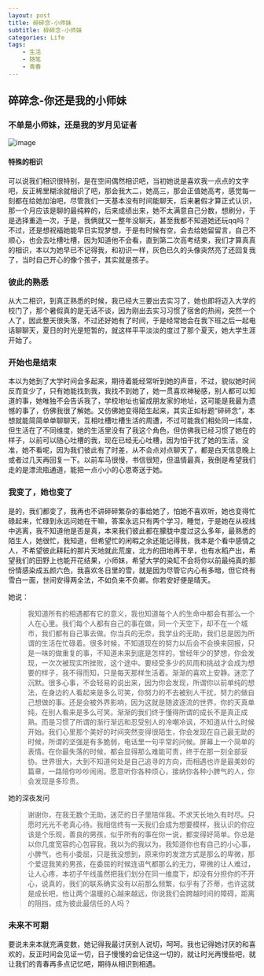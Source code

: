 ```yaml
---
layout: post
title: 碎碎念-小师妹
subtitle: 碎碎念-小师妹
categories: Life
tags:
    - 生活
    - 随笔
    - 青春
---
```

## 碎碎念-你还是我的小师妹

### 不单是小师妹，还是我的岁月见证者

![image](http://upload-images.jianshu.io/upload_images/9035187-26d18850053d2fcd?imageMogr2/auto-orient/strip%7CimageView2/2/w/1240)

#### 特殊的相识

可以说我们相识很特别，是在空间偶然相识吧，当初她说是喜欢我一点点的文字吧，反正稀里糊涂就相识了吧，那会我大二，她高三，那会正值她高考，感觉每一刻都在给她加油吧，尽管我们一天基本没有时间能聊天，后来暑假才算正式认识，那一个月应该是聊的最纯粹的，后来成绩出来，她不太满意自己分数，想刷分，于是选择重造一次，于是，我俩就又一整年没聊天，甚至我都不知道她还玩qq吗？不过，还是想祝福她能早日实现梦想，于是有时候有空，会去给她留留言，自己不顺心，也会去吐槽吐槽，因为知道他不会看，直到第二次高考结束，我们才算真真的相识，本以为她早已不记得我，和初识一样，灰色已久的头像突然亮了还回复我了，当时自己开心的像个孩子，其实就是孩子。

### 彼此的熟悉

从大二相识，到真正熟悉的时候，我已经大三要出去实习了，她也即将迈入大学的校门了，那个暑假真的是无话不谈，因为刚出去实习习惯了宿舍的热闹，突然一个人了，因此整天很失落，不过还好她有了时间，于是经常她会在我下班之后一起电话聊聊天，夏日的时光是短暂的，就这样平平淡淡的度过了那个夏天，她大学生涯开始了。

### 开始也是结束

本以为她到了大学时间会多起来，期待着能经常听到她的声音，不过，貌似她时间反而变少了，只有她能找到我，我找不到她了，她一贯喜欢神秘感，别人都可以知道的事，她唯独不会告诉我了，学校地址也留成朋友家的地址，这可能是我最为遗憾的事了，仿佛我很了解她。又仿佛她变得陌生起来，其实正如标题“碎碎念”，本想就能简简单单聊聊天，互相吐槽吐槽生活的周遭，不过可能我们相处同一纬度，但生活在了不同维度，她的生活里没有了我这个角色，但仿佛我已经习惯了她在的样子，以前可以随心吐槽的我，现在已经无心吐槽，因为怕干扰了她的生活，没准，她不看呢，因为我们彼此有了时差，从不会点对点聊天了，都是白天信息晚上或者过几天再回复一下。以前车马很慢，书信很短，但温情最真，我倒是希望我们走的是漂流瓶通道，能把一点小小的心思寄送于她。

### 我变了，她也变了

是的，我们都变了，我再也不讲碎碎繁杂的事给她了，怕她不喜欢听，她也变得忙碌起来，忙碌到永远问她在干嘛，答案永远只有两个学习，睡觉，于是她在从视线中逃离，我不知道他是否是真，本来我们彼此都在朦胧中度过这么多年，最熟悉的陌生人，她很忙，我知道，但希望忙的闲暇之余还能记得我，我本是个看中感情之人，不希望彼此耕耘的那片天地就此荒废，北方的田地再干旱，也有水稻产出，希望我们的田野上也能开花结果，小师妹，希望大学的染缸不会将你以前最纯真的那份情感染成五颜六色，我喜欢冬日里的雪，就是因为尽管它内心有多暗，但它终有雪白一面，世间安得两全法，不如负来不负卿。你若安好便是晴天。

她说：

>我知道所有的相遇都有它的意义，我也知道每个人的生命中都会有那么一个人在心里。我们每个人都有自己的事在做，同一个天空下，却不在一个城市，我们都有自己事去做。你当兵的无奈，我学业的无助，我们总是因为所谓的生活在忙碌着。很多时候，不知道现在的努力以后会不会换来回报，只是一味的做重复的事，不知道未来到底是怎样的，曾经年少的梦想，你会发现，一次次被现实所挫败，这个途中。要经受多少的风雨和挑战才会成为想要的样子，我不得而知，只是每天那样生活着。渐渐的喜欢上安静。迷恋了沉默。很多心事，不会轻易的说出来，因为你会发现，所谓你以前单纯的想法，在身边的人看起来是多么可笑，你努力的不去被别人干扰，努力的做自己想做的事。还是会被外界影响，因为这就是随波逐流的世界，你的天真单纯，在别人看来是多么可笑。渐渐的我们终于懂得所谓的成长不是真正成熟。而是习惯了所谓的渐行渐远和忍受别人的冷嘲冷讽，不知道从什么时候开始。我们心里那个美好的时间突然变得很陌生，你会发现在自己最无助的时候，所谓的坚强是有多脆弱，电话里一句平常的问候。屏幕上一个简单的表情。在你最失落的时候，都会显得那么难能可贵，终于在那一刻全部妥协。世界很大，大到不知道何处是自己追寻的方向，而相遇也许是最美妙的篇章，一路陪你吵吵闹闹。愿意听你各种烦心，接纳你各种小脾气的人，你会发现是多珍贵。

她的深夜发问

> 谢谢你，在我无数个无助，迷茫的日子里陪伴我。不求天长地久有时尽。只愿时光光不老真心待。我相信终有一天我们会成为想要模样，我认识的你应该是个乐观，善良的男孩，似乎所有的事在你一说，都变得好简单。你总是以你几度宽容的心包容我，我以为的我以为，我知道你也有自己的小心事，小脾气，也有小委屈，只是我没想到，原来你的发泄方式是那么的卑微，那个爱逗我笑的男孩，在委屈的时候连语气都那么的无力，卑微的让人难过，让人心疼，本初子午线虽然把我们划分在同一维度下，却没有分担你的不开心，说真的，我们的联系确实没有以前那么频繁，似乎有了芥蒂，也许这就是成长吧，他让两个温暖的心越来越远，你说我们会跨越时间的障碍，距离的阻挡，成为彼此最信任的人吗？

### 未来不可期

要说未来本就充满变数，她记得我最讨厌别人说切，呵呵。我也记得她讨厌的和喜欢的，反正时间会见证一切，日子慢慢的会记住这一切的，就让时光再慢些吧，就让我们的青春再多点记忆吧，期待从相识到相遇。
